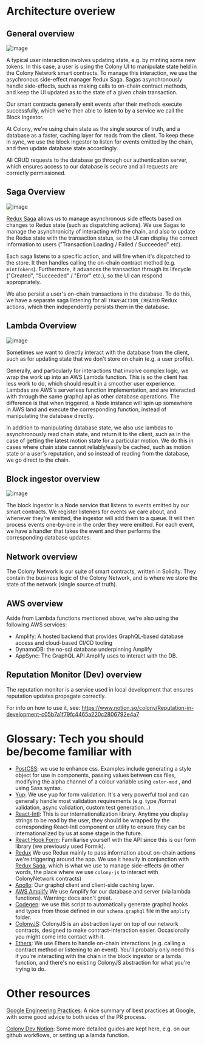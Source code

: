 # Architecture overiew

## General overview

![image](https://github.com/JoinColony/ColonyFrontEndLivingStandard/assets/64402732/54e45aef-2ce3-4393-8bbf-b191951192b8)


A typical user interaction involves updating state, e.g. by minting some new tokens. In this case, a user is using the Colony UI to manipulate state held in the Colony Network smart contracts. To manage this interaction, we use the asychronous side-effect manager Redux Saga. Sagas asynchronously handle side-effects, such as making calls to on-chain contract methods, and keep the UI updated as to the state of a given chain transaction.

Our smart contracts generally emit events after their methods execute successfully, which we're then able to listen to by a service we call the Block Ingestor.

At Colony, we're using chain state as the single source of truth, and a database as a faster, caching layer for reads from the client. To keep these in sync, we use the block ingestor to listen for events emitted by the chain, and then update database state accordingly.

All CRUD requests to the database go through our authentication server, which ensures access to our database is secure and all requests are correctly permissioned.

## Saga Overview

![image](https://github.com/JoinColony/ColonyFrontEndLivingStandard/assets/64402732/ecef54c0-31d8-4ff3-b643-6a7feead9ab4)


[Redux Saga](https://redux-saga.js.org/) allows us to manage asynchronous side effects based on changes to Redux state (such as dispatching actions). We use Sagas to manage the asynchronicity of interacting with the chain, and also to update the Redux state with the transaction status, so the UI can display the correct information to users ("Transaction Loading / Failed / Succeeded" etc).

Each saga listens to a specific action, and will fire when it's dispatched to the store. It then handles calling the on-chain contract method (e.g. `mintTokens`). Furthermore, it advances the transaction through its lifecycle ("Created", "Succeeded" / "Error" etc.), so the UI can respond appropriately.

We also persist a user's on-chain transactions in the database. To do this, we have a separate saga listening for all `TRANSACTION_CREATED` Redux actions, which then independently persists them in the database.

## Lambda Overview

![image](https://github.com/JoinColony/ColonyFrontEndLivingStandard/assets/64402732/9fc9c133-2499-4e5a-8b0b-b1683a1cf7c8)

Sometimes we want to directly interact with the database from the client, such as for updating state that we don't store on chain (e.g. a user profile).

Generally, and particularly for interactions that involve complex logic, we wrap the work up into an AWS Lambda function. This is so the client has less work to do, which should result in a smoother user experience. Lambdas are AWS's serverless function implementation, and are interacted with through the same graphql api as other database operations. The difference is that when triggered, a Node instance will spin up somewhere in AWS land and execute the corresponding function, instead of manipulating the database directly.

In addition to manipulating database state, we also use lambdas to asynchronously read chain state, and return it to the client, such as in the case of getting the latest motion state for a particular motion. We do this in cases where chain state cannot reliably/easily be cached, such as motion state or a user's reputation, and so instead of reading from the database, we go direct to the chain.

## Block ingestor overview

![image](https://github.com/JoinColony/ColonyFrontEndLivingStandard/assets/64402732/6d06d7d7-8708-4fcc-8978-075d66e8a528)

The block ingestor is a Node service that listens to events emitted by our smart contracts. We register listeners for events we care about, and whenever they're emitted, the ingestor will add them to a queue. It will then process events one-by-one in the order they were emitted. For each event, we have a handler that takes the event and then performs the corresponding database updates.

## Network overview

The Colony Network is our suite of smart contracts, written in Solidity. They contain the business logic of the Colony Network, and is where we store the state of the network (single source of truth).

## AWS overview

Aside from Lambda functions mentioned above, we're also using the following AWS services:

- Amplify: A hosted backend that provides GraphQL-based database access and cloud-based CI/CD tooling
- DynamoDB: the no-sql database underpinning Amplify
- AppSync: The GraphQL API Amplify uses to interact with the DB.

## Reputation Monitor (Dev) overview

The reputation monitor is a service used in local development that ensures reputation updates propagate correctly.

For info on how to use it, see: https://www.notion.so/colony/Reputation-in-development-c05b7a1f79fc4465a220c2806792e4a7

# Glossary: Tech you should be/become familiar with

- [PostCSS](https://postcss.org/): we use to enhance css. Examples include generating a style object for use in components, passing values between css files, modifying the alpha channel of a colour variable using `color-mod` , and using Sass syntax.
- [Yup](https://github.com/jquense/yup): We use yup for form validation. It's a very powerful tool and can generally handle most validation requirements (e.g. type /format validation, async validation, custom test generation...)
- [React-Intl](https://formatjs.io/docs/react-intl/): This is our internationalization library. Anytime you display strings to be read by the user, they should be wrapped by the corresponding React-Intl component or utility to ensure they can be internationalized by us at some stage in the future.
- [React Hook Form](https://react-hook-form.com/): Familiarise yourself with the API since this is our form library (we previously used Formik).
- [Redux](https://redux.js.org/) We use Redux mainly to pass information about on-chain actions we're triggering around the app. We use it heavily in conjunction with [Redux Saga](https://redux-saga.js.org/), which is what we use to manage side-effects (in other words, the place where we use `colony-js` to interact with ColonyNetwork contracts)
- [Apollo](https://www.apollographql.com/docs/react/): Our graphql client and client-side caching layer.
- [AWS Amplify](https://docs.amplify.aws/) We use Amplify for our database and server (via lambda functions). Warning: docs aren't great.
- [Codegen](https://github.com/dotansimha/graphql-code-generator): we use this script to automatically generate graphql hooks and types from those defined in our `schema.graphql` file in the `amplify` folder.
- [ColonyJS](https://github.com/JoinColony/colonyJS): ColonyJS is an abstraction layer on top of our network contracts, designed to make contract-interaction easier. Occasionally you might come into contact with it.
- [Ethers](https://docs.ethers.org/v5/): We use Ethers to handle on-chain interactions (e.g. calling a contract method or listening to an event). You'll probably only need this if you're interacting with the chain in the block ingestor or a lamda function, and there's no existing ColonyJS abstraction for what you're trying to do.

# Other resources

[Google Engineering Practices](https://github.com/google/eng-practices): A nice summary of best practices at Google, with some good advice to both sides of the PR process.

[Colony Dev Notion](https://www.notion.so/colony/Dev-70f1a0965f8b4070b0c749c5378f5f0c): Some more detailed guides are kept here, e.g. on our github workflows, or setting up a lamda function.
